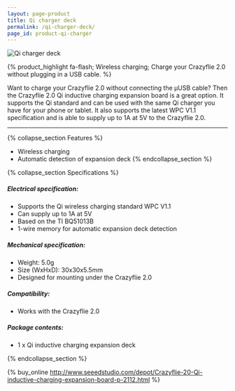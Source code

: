 ```yaml
---
layout: page-product
title: Qi charger deck
permalink: /qi-charger-deck/
page_id: product-qi-charger
---
```


<img class="pp-main-image-narrow" src="/images/qi-charger-deck.jpg"
     alt="Qi charger deck"/>
     
{% product_highlight 
fa-flash;
Wireless charging;
Charge your Crazyflie 2.0 without plugging in a USB cable.
%}

Want to charge your Crazyflie 2.0 without connecting the &mu;USB cable?
Then the Crazyflie 2.0 Qi inductive charging expansion board is a great
option. It supports the Qi standard and can be used with the same Qi
charger you have for your phone or tablet. It also supports the latest
WPC V1.1 specification and is able to supply up to 1A at 5V to the
Crazyflie 2.0.

---

{% collapse_section Features %}
* Wireless charging
* Automatic detection of expansion deck
{% endcollapse_section %}

{% collapse_section Specifications %}
##### Electrical specification:

* Supports the Qi wireless charging standard WPC V1.1
* Can supply up to 1A at 5V
* Based on the TI BQ51013B
* 1-wire memory for automatic expansion deck detection

##### Mechanical specification:

* Weight: 5.0g
* Size (WxHxD): 30x30x5.5mm
* Designed for mounting under the Crazyflie 2.0

##### Compatibility:

* Works with the Crazyflie 2.0

##### Package contents:

* 1 x Qi inductive charging expansion deck

{% endcollapse_section %}

{% buy_online http://www.seeedstudio.com/depot/Crazyflie-20-Qi-inductive-charging-expansion-board-p-2112.html %}

